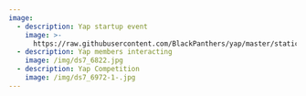 ```yaml
---
image:
  - description: Yap startup event
    image: >-
      https://raw.githubusercontent.com/BlackPanthers/yap/master/static/img/ds7_6965.jpg
  - description: Yap members interacting
    image: /img/ds7_6822.jpg
  - description: Yap Competition
    image: /img/ds7_6972-1-.jpg
---
```


